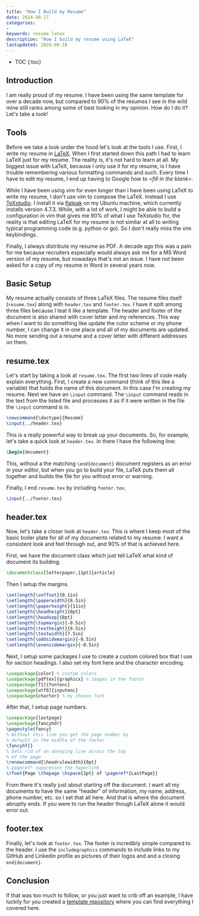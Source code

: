 ```yaml
---
title: "How I Build my Resume"
date: 2024-08-17
categories:
- 
keywords: resume latex
description: "How I build my resume using LaTeX"
lastupdated: 2024-08-18
---
```


* TOC
{:toc}

## Introduction
I am really proud of my resume. I have been using the same template for over a decade now, but compared
to 90% of the resumes I see in the wild mine still ranks among some of best looking in my opinion. How
do I do it? Let's take a look!

## Tools
Before we take a look under the hood let's look at the tools I use. First, I write my resume in 
[LaTeX](https://www.latex-project.org/). When I first started down this path I had to learn LaTeX just for
my resume. The reality is, it's not hard to learn at all. My biggest issue with LaTeX, because I only use
it for my resume, is I have trouble remembering various formatting commands and such. Every time I have to
edit my resume, I end up having to Google how to *\<fill in the blank\>*.

While I have been using vim for even longer than I have been using LaTeX to write my resume, I don't use
vim to compose the LaTeX. Instead I use [TeXstudio](https://www.texstudio.org/). I install it via
[flatpak](https://www.flatpak.org/) on my Ubuntu machine, which currently installs version 4.7.3. While,
with a lot of work, I might be able to build a configuration in vim that gives me 90% of what I use
TeXstudio for, the reality is that editing LaTeX for my resume is not similar at all to writing typical
programming code (e.g. python or go). So I don't really miss the vim keybindings.

Finally, I always distribute my resume as PDF. A decade ago this was a pain for me because recruiters
especially would always ask me for a MS Word version of my resume, but nowadays that's not an issue. I
have not been asked for a copy of my resume in Word in several years now.

## Basic Setup
My resume actually consists of three LaTeX files. The resume files itself (`resume.tex`) along with
`header.tex` and `footer.tex`. I have it split among three files because I teat it like a template. The
header and footer of the document is also shared with cover letter and my references. This way when I
want to do something like update the color scheme or my phone number, I can change it in one place and
all of my documents are updated. No more sending out a resume and a cover letter with different addresses
on them. 

## resume.tex
Let's start by taking a look at `resume.tex`. The first two lines of code really explain everything. First,
I create a new command (think of this like a variable) that holds the name of this document. In this case
I'm creating my resume. Next we have an `\input` command. The `\input` command reads in the text from the
listed file and processes it as if it were written in the file the `\input` command is in.

```latex
\newcommand{\doctype}{Resume}
\input{../header.tex}
```

This is a really powerful way to break up your documents. So, for example, let's take a quick look at `header.tex`.
In there I have the following line:

```latex
\begin{document}
```

This, without a the matching `\end{document}` document registers as an error in your editor, but when you go
to build your file, LaTeX puts them all together and builds the file for you without error or warning.

Finally, I end `resume.tex` by including `footer.tex`.

```latex
\input{../footer.tex}
```

## header.tex
Now, let's take a closer look at `header.tex`. This is where I keep most of the basic boiler plate for all of my
documents related to my resume. I want a consistent look and feel through out, and 90% of that is achieved here.

First, we have the document class which just tell LaTeX what kind of document its building.
```latex
\documentclass[letterpaper,11pt]{article}
```

Then I setup the margins.
```latex
\setlength{\voffset}{0.1in}
\setlength{\paperwidth}{8.5in}
\setlength{\paperheight}{11in}
\setlength{\headheight}{0pt}
\setlength{\headsep}{0pt}
\setlength{\topmargin}{-0.5in}
\setlength{\textheight}{9.5in}
\setlength{\textwidth}{7.5in}
\setlength{\oddsidemargin}{-0.5in}
\setlength{\evensidemargin}{-0.5in}
```

Next, I setup some packages I use to create a custom colored box that I use for section headings. I also set my font
here and the character encoding.

```latex
\usepackage{color} % custom colors
\usepackage[pdftex]{graphicx} % images in the footer
\usepackage[T1]{fontenc}
\usepackage[utf8]{inputenc}
\usepackage{charter} % my chosen font
```

After that, I setup page numbers.

```latex
\usepackage{lastpage}
\usepackage{fancyhdr}
\pagestyle{fancy}
% Without this line you get the page number by
% default in the middle of the footer
\fancyhf{}
% Gets rid of an annoying line across the top
% of the page
\renewcommand{\headrulewidth}{0pt}
% pageref* suppresses the hyperlink
\rfoot{Page \thepage \hspace{1pt} of \pageref*{LastPage}}
```

From there it's really just about starting off the document. I want all my documents to have the same
"header" of information, my name, address, phone number, etc. so I set that all here. And that is where
the document abruptly ends. If you were to run the header though LaTeX alone it would error out.

## footer.tex
Finally, let's look at `footer.tex`. The footer is incredibly simple compared to the header. I use the 
`includegraphics` commands to include links to my GitHub and Linkedin profile as pictures of their logos
and and a closing `end{document}`.

## Conclusion
If that was too much to follow, or you just want to crib off an example, I have luckily for you created
a [template repository](https://github.com/steveno/resume_template) where you can find everything I covered here.

